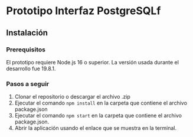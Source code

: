 # Prototipo Interfaz PostgreSQLf
## Instalación
### Prerequisitos
El prototipo requiere Node.js 16 o superior. La versión usada durante el desarrollo fue 19.8.1.

### Pasos a seguir
1. Clonar el repositorio o descargar el archivo .zip
2. Ejecutar el comando `npm install` en la carpeta que contiene el archivo package.json
3. Ejecutar el comando `npm start` en la carpeta que contiene el archivo package.json.
4. Abrir la aplicación usando el enlace que se muestra en la terminal.


